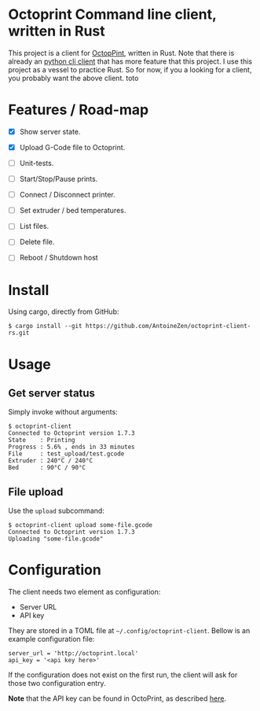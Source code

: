 # Octoprint Command line client, written in Rust

This project is a client for [OctopPint](https://octoprint.org/), written in Rust.
Note that there is already an [python cli client](https://pypi.org/project/octoprint-cli/) 
that has more feature that this project. I use this project as a vessel to practice Rust.
So for now, if you a looking for a client, you probably want the above client. toto 

# Features / Road-map

 - [x] Show server state.
 - [X] Upload G-Code file to Octoprint.
 - [ ] Unit-tests.
 - [ ] Start/Stop/Pause prints.
 - [ ] Connect / Disconnect printer.
 - [ ] Set extruder / bed temperatures.
 - [ ] List files.
 - [ ] Delete file.
 - [ ] Reboot / Shutdown host


# Install

Using cargo, directly from GitHub:

    $ cargo install --git https://github.com/AntoineZen/octoprint-client-rs.git

# Usage

## Get server status

Simply invoke without arguments:

    $ octoprint-client
    Connected to Octoprint version 1.7.3
    State    : Printing
    Progress : 5.6% , ends in 33 minutes
    File     : test_upload/test.gcode
    Extruder : 240°C / 240°C
    Bed      : 90°C / 90°C

## File upload

Use the `upload` subcommand:

    $ octoprint-client upload some-file.gcode
    Connected to Octoprint version 1.7.3
    Uploading "some-file.gcode"

# Configuration

The client needs two element as configuration:

 - Server URL
 - API key

They are stored in a TOML file at `~/.config/octoprint-client`. Bellow is an example configuration file:

    server_url = 'http://octoprint.local'
    api_key = '<api key here>'

If the configuration does not exist on the first run, the client will ask for those two configuration entry.

**Note** that the API key can be found in OctoPrint, as described [here](https://docs.octoprint.org/en/master/api/general.html).
